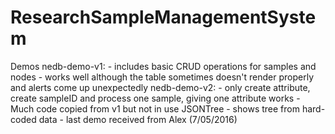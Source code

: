# ResearchSampleManagementSystem

Demos
  nedb-demo-v1:
    - includes basic CRUD operations for samples and nodes
    - works well although the table sometimes doesn't render properly and alerts come up unexpectedly
  nedb-demo-v2:
    - only create attribute, create sampleID and process one sample, giving one attribute works
    - Much code copied from v1 but not in use
  JSONTree
    - shows tree from hard-coded data
    - last demo received from Alex (7/05/2016)
